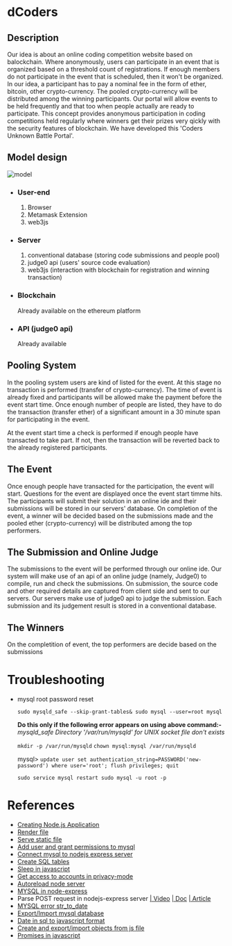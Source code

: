 # dCoders
## Description
Our idea is about an online coding competition website based on balockchain. Where anonymously, users can participate in an event that is organized based on a threshold count of registrations. If enough members do not participate in the event that is scheduled, then it won't be organized. In our idea, a participant has to pay a nominal fee in the form of ether, bitcoin, other crypto-currency. The pooled crypto-currency will be distributed among the winning participants. Our portal will allow events to be held frequently and that too when people actually are ready to participate. This concept provides anonymous participation in coding competitions held regularly where winners get their prizes very qickly with the security features of blockchain.
We have developed this 'Coders Unknown Battle Portal'.

## Model design
![model](model.jpg)
* ### User-end
    1. Browser
    2. Metamask Extension
    3. web3js
* ### Server
    1. conventional database (storing code submissions and people pool)
    2. judge0 api (users' source code evaluation)
    3. web3js (interaction with blockchain for registration and winning transaction)
* ### Blockchain
    Already available on the ethereum platform
* ### API (judge0 api)
    Already available
    
## Pooling System
In the pooling system users are kind of listed for the event. At this stage no transaction is performed (transfer of crypto-currency). The time of event is already fixed and participants will be allowed make the payment before the event start time. Once enough number of people are listed, they have to do the transaction (transfer ether) of a significant amount in  a 30 minute span for participating in the event.

At the event start time a check is performed  if enough people have transacted to take part. If not, then the transaction will be reverted back to the already registered participants.

## The Event
Once enough people have transacted for the participation, the event will start. Questions for the event are displayed once the event start timme hits. The participants will submit their solution in an online ide and their submissions will be stored in our servers' database. On completion of the event, a winner will be decided based on the submissions made and the pooled ether (crypto-currency) will be distributed among the top performers.

## The Submission and Online Judge
The submissions to the event will be performed through our online ide. Our system will make use of an api of an online judge (namely, Judge0) to compile, run and check the submissions.
On submission, the source code and other required details are captured from client side and sent to our servers. Our servers make use of judge0 api to judge the submission. Each submission and its judgement result is stored in a conventional database.

## The Winners
On the completition of event, the top performers are decide based on the submissions

# Troubleshooting
-   mysql root password reset

    `sudo mysqld_safe --skip-grant-tables&
    sudo mysql --user=root mysql`
    
    **Do this only if the following error appears on using above command:-**
    *mysqld_safe Directory '/var/run/mysqld' for UNIX socket file don't exists*
    
    `mkdir -p /var/run/mysqld`
    `chown mysql:mysql /var/run/mysqld`
    
    mysql> `update user set authentication_string=PASSWORD('new-password') where user='root';
    flush privileges; quit`
    
    `sudo service mysql restart
    sudo mysql -u root -p`

# References
- [Creating Node.js Application](https://expressjs.com)
- [Render file](https://codeforgeek.com/2015/01/render-html-file-expressjs/)
- [Serve static file](https://www.youtube.com/watch?v=mW2NyglYpm8)
- [Add user and grant permissions to mysql](https://www.digitalocean.com/community/tutorials/how-to-create-a-new-user-and-grant-permissions-in-mysql)
- [Connect mysql to nodejs express server](https://expressjs.com/en/guide/database-integration.html#mysql)
- [Create SQL tables](https://dev.mysql.com/doc/refman/5.7/en/datetime.html)
- [Sleep in javascript](https://stackoverflow.com/questions/951021/what-is-the-javascript-version-of-sleep)
- [Get access to accounts in privacy-mode](https://ethereum.stackexchange.com/questions/61709/metamask-warning)
- [Autoreload node server](https://stackoverflow.com/questions/1972242/how-to-auto-reload-files-in-node-js)
- [MYSQL in node-express](https://www.terlici.com/2015/08/13/mysql-node-express.html)
- Parse POST request in nodejs-express server [| Video](https://www.youtube.com/watch?v=rin7gb9kdpk) [| Doc](https://expressjs.com/en/resources/middleware/body-parser.html) [| Article](https://www.thepolyglotdeveloper.com/2015/10/create-a-simple-restful-api-with-node-js/)
- [MYSQL error str_to_date](https://stackoverflow.com/questions/5426413/incorrect-datetime-value-for-function-str-to-date)
- [Export/Import mysql database](https://www.digitalocean.com/community/tutorials/how-to-import-and-export-databases-in-mysql-or-mariadb)
- [Date in sql to javascript format](https://stackoverflow.com/questions/3075577/convert-mysql-datetime-stamp-into-javascripts-date-format)
- [Create and export/import objects from js file](https://www.youtube.com/watch?v=e1Ln1FrLvh8)
- [Promises in javascript](https://www.youtube.com/watch?v=s6SH72uAn3Q)
